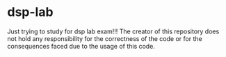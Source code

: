 # dsp-lab
Just trying to study for dsp lab exam!!!
The creator of this repository does not hold any responsibility for the correctness of the code or for the consequences faced due to the usage of this code.

